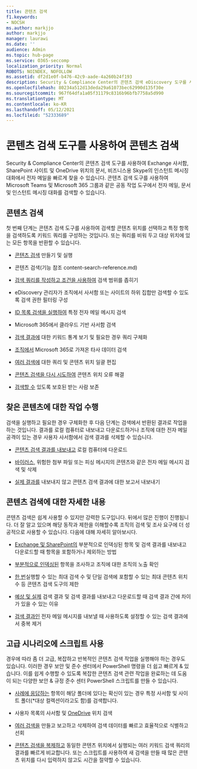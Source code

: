 ```yaml
---
title: 콘텐츠 검색
f1.keywords:
- NOCSH
ms.author: markjjo
author: markjjo
manager: laurawi
ms.date: ''
audience: Admin
ms.topic: hub-page
ms.service: O365-seccomp
localization_priority: Normal
ROBOTS: NOINDEX, NOFOLLOW
ms.assetid: df2d1e0f-b476-42c9-aade-4a260b24f193
description: Security & Compliance Center의 콘텐츠 검색 eDiscovery 도구를 사용하여 Exchange 사서함, SharePoint 사이트 및 OneDrive 위치의 문서 및 비즈니스용 Skype의 인스턴트 메시징 대화에서 전자 메일을 빠르게 찾을 수 있습니다.
ms.openlocfilehash: 80234a512d13deda29a61073bec62990d135f30e
ms.sourcegitcommit: 967f64dfa1a05f31179c8316b96bfb7758a5d990
ms.translationtype: MT
ms.contentlocale: ko-KR
ms.lasthandoff: 05/12/2021
ms.locfileid: "52333689"
---
```

# <a name="search-for-content-using-the-content-search-tool"></a>콘텐츠 검색 도구를 사용하여 콘텐츠 검색

Security & Compliance Center의 콘텐츠 검색 도구를 사용하여 Exchange 사서함, SharePoint 사이트 및 OneDrive 위치의 문서, 비즈니스용 Skype의 인스턴트 메시징 대화에서 전자 메일을 빠르게 찾을 수 있습니다. 콘텐츠 검색 도구를 사용하여 Microsoft Teams 및 Microsoft 365 그룹과 같은 공동 작업 도구에서 전자 메일, 문서 및 인스턴트 메시징 대화를 검색할 수 있습니다.
  
## <a name="search-for-content"></a>콘텐츠 검색

첫 번째 단계는 콘텐츠 검색 도구를 사용하여 검색할 콘텐츠 위치를 선택하고 특정 항목을 검색하도록 키워드 쿼리를 구성하는 것입니다. 또는 쿼리를 비워 두고 대상 위치에 있는 모든 항목을 반환할 수 있습니다.
  
- [콘텐츠 검색](content-search.md) 만들기 및 실행

- 콘텐츠 검색(기능 참조 content-search-reference.md)

- [검색 쿼리를 작성하고 조건을 사용하여](keyword-queries-and-search-conditions.md) 검색 범위를 좁히기 

- [](permissions-filtering-for-content-search.md) eDiscovery 관리자가 조직에서 사서함 또는 사이트의 하위 집합만 검색할 수 있도록 검색 권한 필터링 구성 

- [ID 목록 검색을 실행하여](csv-file-for-an-id-list-content-search.md) 특정 전자 메일 메시지 검색 

- [](search-cloud-based-mailboxes-for-on-premises-users.md) Microsoft 365에서 클라우드 기반 사서함 검색

- [검색 결과에](view-keyword-statistics-for-content-search.md) 대한 키워드 통계 보기 및 필요한 경우 쿼리 구체화

- [조직에서](use-content-search-to-search-third-party-data-that-was-imported.md) Microsoft 365로 가져온 타사 데이터 검색

- [여러 검색에](bulk-edit-content-searches.md) 대한 쿼리 및 콘텐츠 위치 일괄 편집

- [콘텐츠 검색을 다시 시도하여](retry-failed-content-search.md) 콘텐츠 위치 오류 해결

- [검색할 수](/exchange/policy-and-compliance/holds/preserve-bcc-recipients-and-group-members) 있도록 보호된 받는 사람 보존 

## <a name="perform-actions-on-content-you-find"></a>찾은 콘텐츠에 대한 작업 수행

검색을 실행하고 필요한 경우 구체화한 후 다음 단계는 검색에서 반환된 결과로 작업을 하는 것입니다. 결과를 로컬 컴퓨터로 내보내고 다운로드하거나 조직에 대한 전자 메일 공격이 있는 경우 사용자 사서함에서 검색 결과를 삭제할 수 있습니다.
  
- [콘텐츠 검색 결과를 내보내고](export-search-results.md) 로컬 컴퓨터에 다운로드 

- [바이러스,](search-for-and-delete-messages-in-your-organization.md) 위험한 첨부 파일 또는 피싱 메시지의 콘텐츠와 같은 전자 메일 메시지 검색 및 삭제

- [실제 결과를](export-a-content-search-report.md) 내보내지 않고 콘텐츠 검색 결과에 대한 보고서 내보내기 

## <a name="learn-more-about-content-search"></a>콘텐츠 검색에 대한 자세한 내용

콘텐츠 검색은 쉽게 사용할 수 있지만 강력한 도구입니다. 뒤에서 많은 진행이 진행됩니다. 더 잘 알고 있으며 해당 동작과 제한을 이해할수록 조직의 검색 및 조사 요구에 더 성공적으로 사용할 수 있습니다. 다음에 대해 자세히 알아보시다.
  
- [Exchange 및 SharePoint의](partially-indexed-items-in-content-search.md) 부분적으로 인덱싱된 항목 및 검색 결과를 내보내고 다운로드할 때 항목을 포함하거나 제외하는 방법

- [부분적으로 인덱싱된](investigating-partially-indexed-items-in-ediscovery.md) 항목을 조사하고 조직에 대한 조직의 노출 확인

- [한 번](limits-for-content-search.md)실행할 수 있는 최대 검색 수 및 단일 검색에 포함할 수 있는 최대 콘텐츠 위치 수 등 콘텐츠 검색 도구의 제한

- [예상 및 실제](differences-between-estimated-and-actual-ediscovery-search-results.md) 검색 결과 및 검색 결과를 내보내고 다운로드할 때 검색 결과 간에 차이가 있을 수 있는 이유

- [검색 결과인](de-duplication-in-ediscovery-search-results.md) 전자 메일 메시지를 내보낼 때 사용하도록 설정할 수 있는 검색 결과에서 중복 제거

## <a name="use-scripts-for-advanced-scenarios"></a>고급 시나리오에 스크립트 사용

경우에 따라 좀 더 고급, 복잡하고 반복적인 콘텐츠 검색 작업을 실행해야 하는 경우도 있습니다. 이러한 경우 보안 및 준수 센터에서 PowerShell 명령을 더 쉽고 빠르게 & 있습니다. 이를 쉽게 수행할 수 있도록 복잡한 콘텐츠 검색 관련 작업을 완료하는 데 도움이 되는 다양한 보안 & 규정 준수 센터 PowerShell 스크립트를 만들 수 있습니다.
  
- [사례에 응답하는](use-content-search-for-targeted-collections.md) 항목이 해당 폴더에 있다는 확신이 있는 경우 특정 사서함 및 사이트 폴더(*대상 컬렉션이라고도 함)를 검색합니다.

- 사용자 목록의 사서함 및 [OneDrive](search-the-mailbox-and-onedrive-for-business-for-a-list-of-users.md) 위치 검색 

- [여러 검색을](create-report-on-and-delete-multiple-content-searches.md) 만들고 보고하고 삭제하여 검색 데이터를 빠르고 효율적으로 식별하고 선회 

- [콘텐츠 검색을 복제하고](clone-a-content-search.md) 동일한 콘텐츠 위치에서 실행되는 여러 키워드 검색 쿼리의 결과를 빠르게 비교합니다. 또는 스크립트를 사용하여 새 검색을 만들 때 많은 콘텐츠 위치를 다시 입력하지 않고도 시간을 절약할 수 있습니다.